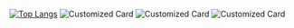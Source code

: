 [![Top Langs](https://github-readme-stats.vercel.app/api/top-langs/?username=Suly-ms&layout=compact&theme=radical)](https://github.com/Suly-ms/github-readme-stats)
![Customized Card](https://github-readme-stats.vercel.app/api/pin?username=Suly-ms\&repo=Donjons-et-Dragons\&title_color=fff\&icon_color=f9f9f9\&text_color=9f9f9f\&bg_color=151515)
![Customized Card](https://github-readme-stats.vercel.app/api/pin?username=Suly-ms\&repo=Projet-Caserne\&title_color=fff\&icon_color=f9f9f9\&text_color=9f9f9f\&bg_color=151515)
![Customized Card](https://github-readme-stats.vercel.app/api/pin?username=Suly-ms\&repo=KeepItClean\&title_color=fff\&icon_color=f9f9f9\&text_color=9f9f9f\&bg_color=151515)
